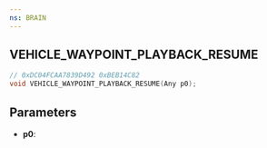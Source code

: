 ```yaml
---
ns: BRAIN
---
```

## VEHICLE_WAYPOINT_PLAYBACK_RESUME

```c
// 0xDC04FCAA7839D492 0xBEB14C82
void VEHICLE_WAYPOINT_PLAYBACK_RESUME(Any p0);
```


## Parameters
* **p0**: 

